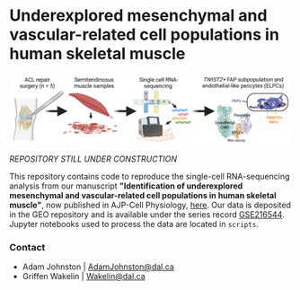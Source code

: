 # Underexplored mesenchymal and vascular-related cell populations in human skeletal muscle
![](PREVIEW.png)

*REPOSITORY STILL UNDER CONSTRUCTION*

This repository contains code to reproduce the single-cell RNA-sequencing analysis from our manuscript __"Identification of underexplored mesenchymal and vascular-related cell populations in human skeletal muscle"__, now published in AJP-Cell Physiology, <a href="https://via.placeholder.com/1920x1080/c41616/ffffff.png?text=PLACEHOLDER+FOR+MANUSCRIPT+LINK" target="_blank">here</a>. Our data is deposited in the GEO repository and is available under the series record <a href="https://ncbi.nlm.nih.gov/geo/query/acc.cgi?acc=GSE216544" target="_blank">GSE216544</a>. Jupyter notebooks used to process the data are located in `scripts`.

### Contact
* Adam Johnston | AdamJohnston@dal.ca
* Griffen Wakelin | Wakelin@dal.ca
